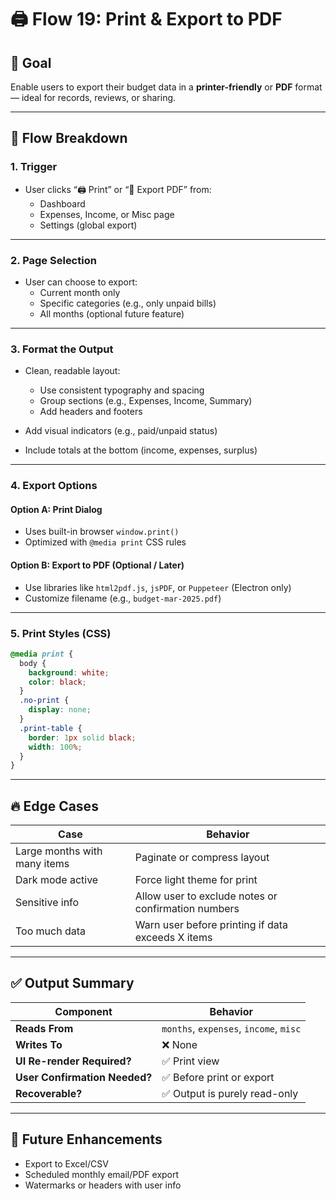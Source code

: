 # 🖨️ Flow 19: Print & Export to PDF

## 🧠 Goal

Enable users to export their budget data in a **printer-friendly** or **PDF** format — ideal for records, reviews, or sharing.

---

## 🔄 Flow Breakdown

### 1. Trigger

- User clicks “🖨️ Print” or “📄 Export PDF” from:
  - Dashboard
  - Expenses, Income, or Misc page
  - Settings (global export)

---

### 2. Page Selection

- User can choose to export:
  - Current month only
  - Specific categories (e.g., only unpaid bills)
  - All months (optional future feature)

---

### 3. Format the Output

- Clean, readable layout:

  - Use consistent typography and spacing
  - Group sections (e.g., Expenses, Income, Summary)
  - Add headers and footers

- Add visual indicators (e.g., paid/unpaid status)
- Include totals at the bottom (income, expenses, surplus)

---

### 4. Export Options

#### Option A: Print Dialog

- Uses built-in browser `window.print()`
- Optimized with `@media print` CSS rules

#### Option B: Export to PDF (Optional / Later)

- Use libraries like `html2pdf.js`, `jsPDF`, or `Puppeteer` (Electron only)
- Customize filename (e.g., `budget-mar-2025.pdf`)

---

### 5. Print Styles (CSS)

```css
@media print {
  body {
    background: white;
    color: black;
  }
  .no-print {
    display: none;
  }
  .print-table {
    border: 1px solid black;
    width: 100%;
  }
}
```

---

## 🔥 Edge Cases

| Case                         | Behavior                                            |
| ---------------------------- | --------------------------------------------------- |
| Large months with many items | Paginate or compress layout                         |
| Dark mode active             | Force light theme for print                         |
| Sensitive info               | Allow user to exclude notes or confirmation numbers |
| Too much data                | Warn user before printing if data exceeds X items   |

---

## ✅ Output Summary

| Component                     | Behavior                               |
| ----------------------------- | -------------------------------------- |
| **Reads From**                | `months`, `expenses`, `income`, `misc` |
| **Writes To**                 | ❌ None                                |
| **UI Re-render Required?**    | ✅ Print view                          |
| **User Confirmation Needed?** | ✅ Before print or export              |
| **Recoverable?**              | ✅ Output is purely read-only          |

---

## 🔮 Future Enhancements

- Export to Excel/CSV
- Scheduled monthly email/PDF export
- Watermarks or headers with user info
